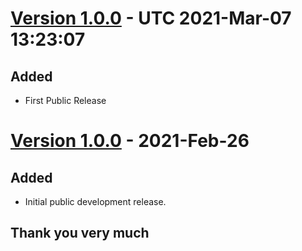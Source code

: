 # [Version 1.0.0](https://github.com/imithu/Poisa-Laravel/releases/tag/v1.0.0) - UTC 2021-Mar-07 13:23:07
## Added
- First Public Release


# [Version 1.0.0](https://github.com/imithu/Poisa-Laravel/releases/tag/v1.0.0) - 2021-Feb-26
## Added
- Initial public development release.



## Thank you very much